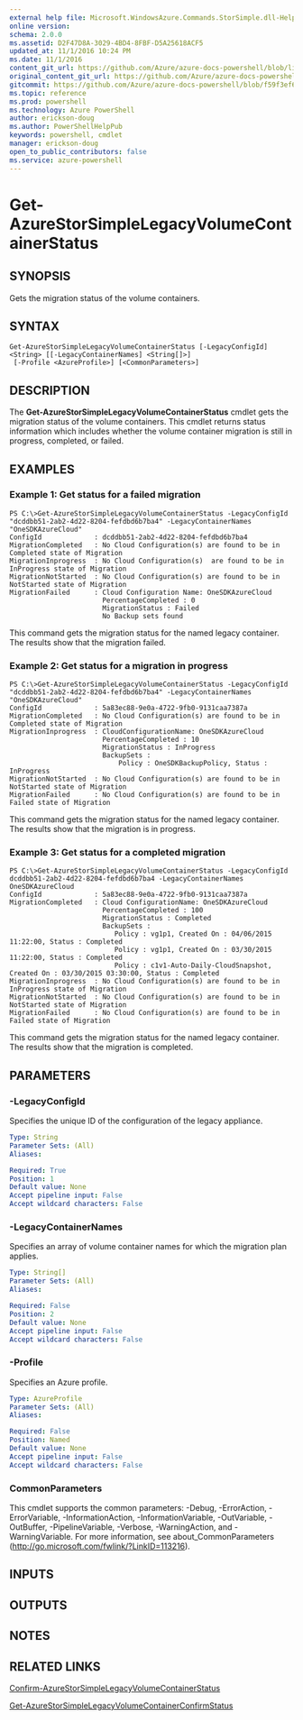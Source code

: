 ```yaml
---
external help file: Microsoft.WindowsAzure.Commands.StorSimple.dll-Help.xml
online version: 
schema: 2.0.0
ms.assetid: D2F47D8A-3029-4BD4-8FBF-D5A25618ACF5
updated_at: 11/1/2016 10:24 PM
ms.date: 11/1/2016
content_git_url: https://github.com/Azure/azure-docs-powershell/blob/live/azureps-cmdlets-docs/ServiceManagement/Azure.StorSimple/v0.9.8/Get-AzureStorSimpleLegacyVolumeContainerStatus.md
original_content_git_url: https://github.com/Azure/azure-docs-powershell/blob/live/azureps-cmdlets-docs/ServiceManagement/Azure.StorSimple/v0.9.8/Get-AzureStorSimpleLegacyVolumeContainerStatus.md
gitcommit: https://github.com/Azure/azure-docs-powershell/blob/f59f3ef60bc592383812213e69fd77ba950759ed/azureps-cmdlets-docs/ServiceManagement/Azure.StorSimple/v0.9.8/Get-AzureStorSimpleLegacyVolumeContainerStatus.md
ms.topic: reference
ms.prod: powershell
ms.technology: Azure PowerShell
author: erickson-doug
ms.author: PowerShellHelpPub
keywords: powershell, cmdlet
manager: erickson-doug
open_to_public_contributors: false
ms.service: azure-powershell
---
```


# Get-AzureStorSimpleLegacyVolumeContainerStatus

## SYNOPSIS
Gets the migration status of the volume containers.

## SYNTAX

```
Get-AzureStorSimpleLegacyVolumeContainerStatus [-LegacyConfigId] <String> [[-LegacyContainerNames] <String[]>]
 [-Profile <AzureProfile>] [<CommonParameters>]
```

## DESCRIPTION
The **Get-AzureStorSimpleLegacyVolumeContainerStatus** cmdlet gets the migration status of the volume containers.
This cmdlet returns status information which includes whether the volume container migration is still in progress, completed, or failed.

## EXAMPLES

### Example 1: Get status for a failed migration
```
PS C:\>Get-AzureStorSimpleLegacyVolumeContainerStatus -LegacyConfigId "dcddbb51-2ab2-4d22-8204-fefdbd6b7ba4" -LegacyContainerNames "OneSDKAzureCloud"
ConfigId             : dcddbb51-2ab2-4d22-8204-fefdbd6b7ba4
MigrationCompleted   : No Cloud Configuration(s) are found to be in Completed state of Migration
MigrationInprogress  : No Cloud Configuration(s)  are found to be in InProgress state of Migration
MigrationNotStarted  : No Cloud Configuration(s) are found to be in NotStarted state of Migration
MigrationFailed      : Cloud Configuration Name: OneSDKAzureCloud
                       PercentageCompleted : 0
                       MigrationStatus : Failed
                       No Backup sets found
```

This command gets the migration status for the named legacy container.
The results show that the migration failed.

### Example 2: Get status for a migration in progress
```
PS C:\>Get-AzureStorSimpleLegacyVolumeContainerStatus -LegacyConfigId "dcddbb51-2ab2-4d22-8204-fefdbd6b7ba4" -LegacyContainerNames "OneSDKAzureCloud"
ConfigId             : 5a83ec88-9e0a-4722-9fb0-9131caa7387a
MigrationCompleted   : No Cloud Configuration(s) are found to be in Completed state of Migration
MigrationInprogress  : CloudConfigurationName: OneSDKAzureCloud
                       PercentageCompleted : 10
                       MigrationStatus : InProgress
                       BackupSets : 
                           Policy : OneSDKBackupPolicy, Status : InProgress
MigrationNotStarted  : No Cloud Configuration(s) are found to be in NotStarted state of Migration
MigrationFailed      : No Cloud Configuration(s) are found to be in Failed state of Migration
```

This command gets the migration status for the named legacy container.
The results show that the migration is in progress.

### Example 3: Get status for a completed migration
```
PS C:\>Get-AzureStorSimpleLegacyVolumeContainerStatus -LegacyConfigId dcddbb51-2ab2-4d22-8204-fefdbd6b7ba4 -LegacyContainerNames OneSDKAzureCloud
ConfigId             : 5a83ec88-9e0a-4722-9fb0-9131caa7387a
MigrationCompleted   : Cloud ConfigurationName: OneSDKAzureCloud
                       PercentageCompleted : 100
                       MigrationStatus : Completed
                       BackupSets : 
                          Policy : vg1p1, Created On : 04/06/2015 11:22:00, Status : Completed
                          Policy : vg1p1, Created On : 03/30/2015 11:22:00, Status : Completed
                          Policy : c1v1-Auto-Daily-CloudSnapshot, Created On : 03/30/2015 03:30:00, Status : Completed
MigrationInprogress  : No Cloud Configuration(s) are found to be in InProgress state of Migration
MigrationNotStarted  : No Cloud Configuration(s) are found to be in NotStarted state of Migration
MigrationFailed      : No Cloud Configuration(s) are found to be in Failed state of Migration
```

This command gets the migration status for the named legacy container.
The results show that the migration is completed.

## PARAMETERS

### -LegacyConfigId
Specifies the unique ID of the configuration of the legacy appliance.

```yaml
Type: String
Parameter Sets: (All)
Aliases: 

Required: True
Position: 1
Default value: None
Accept pipeline input: False
Accept wildcard characters: False
```

### -LegacyContainerNames
Specifies an array of volume container names for which the migration plan applies.

```yaml
Type: String[]
Parameter Sets: (All)
Aliases: 

Required: False
Position: 2
Default value: None
Accept pipeline input: False
Accept wildcard characters: False
```

### -Profile
Specifies an Azure profile.

```yaml
Type: AzureProfile
Parameter Sets: (All)
Aliases: 

Required: False
Position: Named
Default value: None
Accept pipeline input: False
Accept wildcard characters: False
```

### CommonParameters
This cmdlet supports the common parameters: -Debug, -ErrorAction, -ErrorVariable, -InformationAction, -InformationVariable, -OutVariable, -OutBuffer, -PipelineVariable, -Verbose, -WarningAction, and -WarningVariable. For more information, see about_CommonParameters (http://go.microsoft.com/fwlink/?LinkID=113216).

## INPUTS

## OUTPUTS

## NOTES

## RELATED LINKS

[Confirm-AzureStorSimpleLegacyVolumeContainerStatus](xref:ServiceManagement/Azure.StorSimple/v0.9.8/Confirm-AzureStorSimpleLegacyVolumeContainerStatus.md)

[Get-AzureStorSimpleLegacyVolumeContainerConfirmStatus](xref:ServiceManagement/Azure.StorSimple/v0.9.8/Get-AzureStorSimpleLegacyVolumeContainerConfirmStatus.md)


